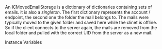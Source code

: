 An ICMovedEmailStorage is a dictionary of dictionaries containing sets of emails.
it is also a *singleton*.
The first dictionary represents the account / endpoint, the second one the folder the mail belongs to. 
The mails were typically moved to the given folder and saved here while the clinet is offline. 
So if the client connects to the server again, the mails are removed from the local folder and pulled with the correct UID from the server as a new mail.

Instance Variables
